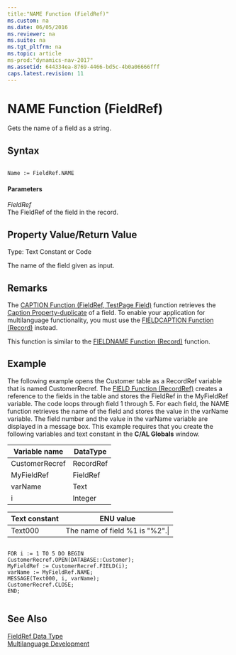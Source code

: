 ```yaml
---
title:"NAME Function (FieldRef)"
ms.custom: na
ms.date: 06/05/2016
ms.reviewer: na
ms.suite: na
ms.tgt_pltfrm: na
ms.topic: article
ms-prod:"dynamics-nav-2017"
ms.assetid: 644334ea-8769-4466-bd5c-4b0a06666fff
caps.latest.revision: 11
---
```

# NAME Function (FieldRef)
Gets the name of a field as a string.  
  
## Syntax  
  
```  
  
Name := FieldRef.NAME  
```  
  
#### Parameters  
 *FieldRef*  
 The FieldRef of the field in the record.  
  
## Property Value\/Return Value  
 Type: Text Constant or Code  
  
 The name of the field given as input.  
  
## Remarks  
 The [CAPTION Function \(FieldRef, TestPage Field\)](CAPTION-Function--FieldRef--TestPage-Field-.md) function retrieves the [Caption Property\-duplicate](Caption-Property-duplicate.md) of a field. To enable your application for multilanguage functionality, you must use the [FIELDCAPTION Function \(Record\)](FIELDCAPTION-Function--Record-.md) instead.  
  
 This function is similar to the [FIELDNAME Function \(Record\)](FIELDNAME-Function--Record-.md) function.  
  
## Example  
 The following example opens the Customer table as a RecordRef variable that is named CustomerRecref. The [FIELD Function \(RecordRef\)](FIELD-Function--RecordRef-.md) creates a reference to the fields in the table and stores the FieldRef in the MyFieldRef variable. The code loops through field 1 through 5. For each field, the NAME function retrieves the name of the field and stores the value in the varName variable. The field number and the value in the varName variable are displayed in a message box. This example requires that you create the following variables and text constant in the **C\/AL Globals** window.  
  
|Variable name|DataType|  
|-------------------|--------------|  
|CustomerRecref|RecordRef|  
|MyFieldRef|FieldRef|  
|varName|Text|  
|i|Integer|  
  
|Text constant|ENU value|  
|-------------------|---------------|  
|Text000|The name of field %1 is "%2".\\|  
  
```  
  
FOR i := 1 TO 5 DO BEGIN  
CustomerRecref.OPEN(DATABASE::Customer);  
MyFieldRef := CustomerRecref.FIELD(i);  
varName := MyFieldRef.NAME;  
MESSAGE(Text000, i, varName);  
CustomerRecref.CLOSE;  
END;  
  
```  
  
## See Also  
 [FieldRef Data Type](FieldRef-Data-Type.md)   
 [Multilanguage Development](Multilanguage-Development.md)